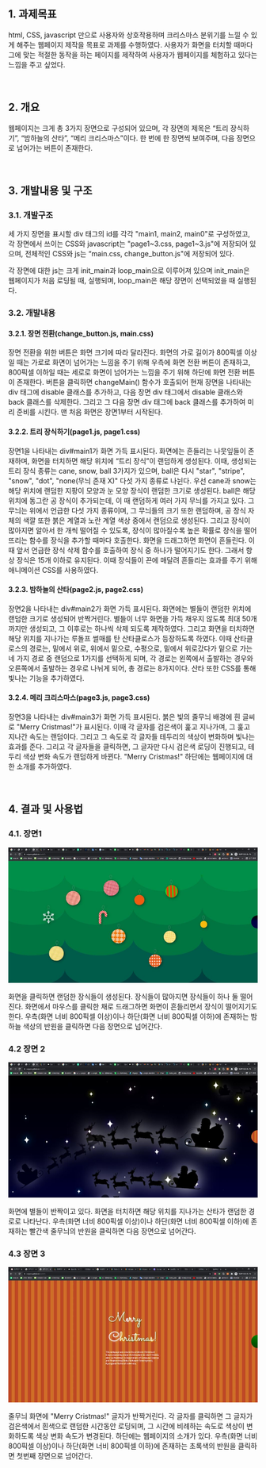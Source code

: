 ## 1. 과제목표

   html, CSS, javascript 만으로 사용자와 상호작용하며 크리스마스 분위기를 느낄 수 있게 해주는 웹페이지 제작을 목표로 과제를 수행하였다. 사용자가 화면을 터치할 때마다 그에 맞는 적절한 동작을 하는 페이지를 제작하여 사용자가 웹페이지를 체험하고 있다는 느낌을 주고 싶었다.

​    

## 2. 개요

   웹페이지는 크게 총 3가지 장면으로 구성되어 있으며, 각 장면의 제목은 “트리 장식하기”, “밤하늘의 산타”, “메리 크리스마스”이다. 한 번에 한 장면씩 보여주며, 다음 장면으로 넘어가는 버튼이 존재한다.

​    

## 3. 개발내용 및 구조

### 3.1. 개발구조

   세 가지 장면을 표시할 div 태그의 id를 각각 "main1, main2, main0"로 구성하였고, 각 장면에서 쓰이는 CSS와 javascript는 "page1~3.css, page1~3.js"에 저장되어 있으며, 전체적인 CSS와 js는 “main.css, change_button.js"에 저장되어 있다.

각 장면에 대한 js는 크게 init_main과 loop_main으로 이루어져 있으며 init_main은 웹페이지가 처음 로딩될 때, 실행되며, loop_main은 해당 장면이 선택되었을 때 실행된다.

### 3.2. 개발내용

#### 3.2.1. 장면 전환(change_button.js, main.css)

   장면 전환을 위한 버튼은 화면 크기에 따라 달라진다. 화면의 가로 길이가 800픽셀 이상일 때는 가로로 화면이 넘어가는 느낌을 주기 위해 우측에 화면 전환 버튼이 존재하고, 800픽셀 이하일 때는 세로로 화면이 넘어가는 느낌을 주기 위해 하단에 화면 전환 버튼이 존재한다. 버튼을 클릭하면 changeMain() 함수가 호출되어 현재 장면을 나타내는 div 태그에 disable 클래스를 추가하고, 다음 장면 div 태그에서 disable 클래스와 back 클래스를 삭제한다. 그리고 그 다음 장면 div 태그에 back 클래스를 추가하여 미리 준비를 시킨다. 맨 처음 화면은 장면1부터 시작된다.

#### 3.2.2. 트리 장식하기(page1.js, page1.css)

   장면1을 나타내는 div#main1가 화면 가득 표시된다. 화면에는 흔들리는 나뭇잎들이 존재하며, 화면을 터치하면 해당 위치에 “트리 장식”이 랜덤하게 생성된다. 이때, 생성되는 트리 장식 종류는 cane, snow, ball 3가지가 있으며, ball은 다시 "star", "stripe", "snow", "dot", "none(무늬 존재 X)" 다섯 가지 종류로 나뉜다. 우선 cane과 snow는 해당 위치에 랜덤한 지팡이 모양과 눈 모양 장식이 랜덤한 크기로 생성된다. ball은 해당 위치에 동그란 공 장식이 추가되는데, 이 때 랜덤하게 여러 가지 무늬를 가지고 있다. 그 무늬는 위에서 언급한 다섯 가지 종류이며, 그 무늬들의 크기 또한 랜덤하며, 공 장식 자체의 색깔 또한 붉은 계열과 노란 계열 색상 중에서 랜덤으로 생성된다.  그리고 장식이 많아지면 알아서 한 개씩 떨어질 수 있도록, 장식이 많아질수록 높은 확률로 장식을 떨어뜨리는 함수를 장식을 추가할 때마다 호출한다. 화면을 드래그하면 화면이 흔들린다. 이때 앞서 언급한 장식 삭제 함수를 호출하여 장식 중 하나가 떨어지기도 한다. 그래서 항상 장식은 15개 이하로 유지된다. 이때 장식들이 끈에 매달려 흔들리는 효과를 주기 위해 애니메이션 CSS를 사용하였다.

#### 3.2.3. 밤하늘의 산타(page2.js, page2.css)

   장면2을 나타내는 div#main2가 화면 가득 표시된다. 화면에는 별들이 랜덤한 위치에 랜덤한 크기로 생성되어 반짝거린다. 별들이 너무 화면을 가득 채우지 않도록 최대 50개까지만 생성되고, 그 이후로는 하나씩 삭제 되도록 제작하였다. 그리고 화면을 터치하면 해당 위치를 지나가는 루돌프 썰매를 탄 산타클로스가 등장하도록 하였다. 이때 산타클로스의 경로는, 밑에서 위로, 위에서 밑으로, 수평으로, 밑에서 위로갔다가 밑으로 가는 네 가지 경로 중 랜덤으로 1가지를 선택하게 되며, 각 경로는 왼쪽에서 출발하는 경우와 오른쪽에서 출발하는 경우로 나뉘게 되어, 총 경로는 8가지이다. 산타 또한 CSS를 통해 빛나는 기능을 추가하였다.

#### 3.2.4. 메리 크리스마스(page3.js, page3.css)

   장면3을 나타내는 div#main3가 화면 가득 표시된다. 붉은 빛의 줄무늬 배경에 흰 글씨로 "Merry Cristmas!"가 표시된다. 이때 각 글자를 검은색이 훑고 지나가며, 그 훑고 지나간 속도는 랜덤이다. 그리고 그 속도로 각 글자들 테두리의 색상이 변화하며 빛나는 효과를 준다. 그리고 각 글자들을 클릭하면, 그 글자만 다시 검은색 로딩이 진행되고, 테두리 색상 변화 속도가 랜덤하게 바뀐다. "Merry Cristmas!" 하단에는 웹페이지에 대한 소개를 추가하였다. 

​    

## 4. 결과 및 사용법

### 4.1. 장면1

  ![그림입니다.](images/장면1.jpg)  

   화면을 클릭하면 랜덤한 장식들이 생성된다. 장식들이 많아지면 장식들이 하나 둘 떨어진다. 화면에서 마우스를 클릭한 채로 드래그하면 화면이 흔들리면서 장식이 떨어지기도 한다. 우측(화면 너비 800픽셀 이상)이나 하단(화면 너비 800픽셀 이하)에 존재하는 밤하늘 색상의 반원을 클릭하면 다음 장면으로 넘어간다.

### 4.2 장면 2

  ![그림입니다.](images/장면2.jpg)  

   화면에 별들이 반짝이고 있다. 화면을 터치하면 해당 위치를 지나가는 산타가 랜덤한 경로로 나타난다. 우측(화면 너비 800픽셀 이상)이나 하단(화면 너비 800픽셀 이하)에 존재하는 빨간색 줄무늬의 반원을 클릭하면 다음 장면으로 넘어간다.

### 4.3 장면 3

  ![그림입니다.](images/장면3.jpg)

   줄무늬 화면에 "Merry Cristmas!" 글자가 반짝거린다. 각 글자를 클릭하면 그 글자가 검은색에서 흰색으로 랜덤한 시간동안 로딩되며, 그 시간에 비례하는 속도로 색상이 변화하도록 색상 변화 속도가 변경된다. 하단에는 웹페이지의 소개가 있다. 우측(화면 너비 800픽셀 이상)이나 하단(화면 너비 800픽셀 이하)에 존재하는 초록색의 반원을 클릭하면 첫번째 장면으로 넘어간다.

​    
